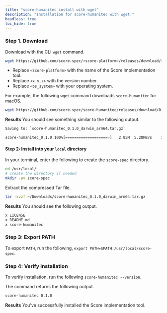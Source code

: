 ```yaml
---
title: "score-humanitec install with wget"
description: "Installation for score-humanitec with wget."
headless: true
toc_hide: true
---
```


### Step 1. Download

Download with the CLI `wget` command.

```bash
wget https://github.com/score-spec/<score-platform>/releases/download/<x.y.z>/<score-platform>_<x.y.z>_<os_system>.tar.gz
```

- Replace `<score-platform>` with the name of the Score implementation tool.
- Replace `<x.y.z>` with the version number.
- Replace `<os_system>` with your operating system.

For example, the following `wget` command downloads `score-humanitec` for macOS.

```bash
wget https://github.com/score-spec/score-humanitec/releases/download/0.1.0/score-humanitec_0.1.0_darwin_arm64.tar.gz
```

**Results** You should see something similar to the following output.

```bash
Saving to: `score-humanitec_0.1.0_darwin_arm64.tar.gz`

score-humanitec_0.1.0 100%[===================>]   2.85M  5.28MB/s    in 0.5s
```

#### Step 2: Install into your `local` directory

In your terminal, enter the following to create the `score-spec` directory.

```bash
cd /usr/local/
# create the directory if needed
mkdir -pv score-spec
```

Extract the compressed Tar file.

```bash
tar -xvzf ~/Downloads/score-humanitec_0.1.0_darwin_arm64.tar.gz
```

**Results** You should see the following output.

```bash
x LICENSE
x README.md
x score-humanitec
```

### Step 3: Export PATH

To export `PATH`, run the following, `export PATH=$PATH:/usr/local/score-spec`.

### Step 4: Verify installation

To verify installation, run the following `score-humanitec --version`.

The command returns the following output.

```bash
score-humanitec 0.1.0
```

**Results** You've successfully installed the Score implementation tool.
